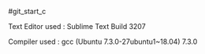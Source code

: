 #git_start_c


Text Editor used : Sublime Text Build 3207

Compiler used : gcc (Ubuntu 7.3.0-27ubuntu1~18.04) 7.3.0


